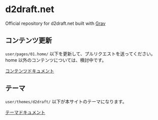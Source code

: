 # d2draft.net

Official repository for d2draft.net built with [Grav](http://getgrav.org/)

## コンテンツ更新

`user/pages/01.home/` 以下を更新して、プルリクエストを送ってください。home 以外のコンテンツについては、検討中です。

[コンテンツドキュメント](http://learn.getgrav.org/content)

## テーマ

`user/themes/d2draft/` 以下が本サイトのテーマになります。

[テーマドキュメント](http://learn.getgrav.org/themes)
